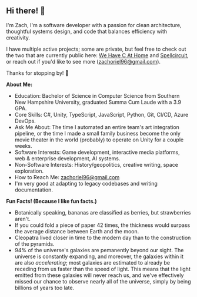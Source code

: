 ## Hi there! 👋

I'm Zach, I'm a software developer with a passion for clean architecture, thoughtful systems design, and code that balances efficiency with creativity.

I have multiple active projects; some are private, but feel free to check out the two that are currently public here: [We Have C At Home](https://github.com/zachoriel/We-Have-C-At-Home) and [Spellcircuit](https://github.com/zachoriel/Spellcircuit), or reach out if you'd like to see more (zachoriel96@gmail.com).

Thanks for stopping by! 🙂

<b>About Me:</b>

- Education: Bachelor of Science in Computer Science from Southern New Hampshire University, graduated Summa Cum Laude with a 3.9 GPA. 
- Core Skills: C#, Unity, TypeScript, JavaScript, Python, Git, CI/CD, Azure DevOps.
- Ask Me About: The time I automated an entire team's art integration pipeline, or the time I made a small family business become the only movie theater in the world (probably) to operate on Unity for a couple weeks.
- Software Interests: Game development, interactive media platforms, web & enterprise development, AI systems.
- Non-Software Interests: History/geopolitics, creative writing, space exploration.
- How to Reach Me: zachoriel96@gmail.com
- I'm very good at adapting to legacy codebases and writing documentation. 

<b>Fun Facts! (Because I like fun facts.)</b>
- Botanically speaking, bananas are classified as berries, but strawberries aren't.
- If you could fold a piece of paper 42 times, the thickness would surpass the average distance between Earth and the moon.
- Cleopatra lived closer in time to the modern day than to the construction of the pyramids.
- 94% of the universe's galaxies are pemanently beyond our sight. The universe is constantly expanding, and moreover, the galaxies within it are also <i>accelerating</i>; most galaxies are estimated to already be receding from us faster than the speed of light. This means that the light emitted from these galaxies will never reach us, and we've effectively missed our chance to observe nearly all of the universe, simply by being billions of years too late.

<!--
**zachoriel/zachoriel** is a ✨ _special_ ✨ repository because its `README.md` (this file) appears on your GitHub profile.

Here are some ideas to get you started:

- 🔭 I’m currently working on ...
- 🌱 I’m currently learning ...
- 👯 I’m looking to collaborate on ...
- 🤔 I’m looking for help with ...
- 💬 Ask me about ...
- 📫 How to reach me: ...
- 😄 Pronouns: ...
- ⚡ Fun fact: ...
-->
